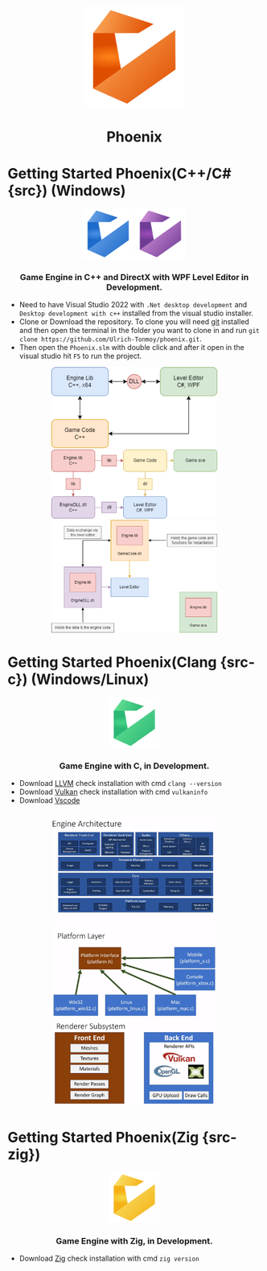 <div align="center">
    <img src="./docs/logo.png" alt="Phoenix Logo" title="Phoenix" width="200"/>
    <h1>Phoenix</h1>
</div>

# Getting Started Phoenix(C++/C# {src}) (Windows)

<div align="center">
    <img src="./docs/logo-c++.png" alt="Phoenix C++" title="Phoenix C++" width="100"/>
    <img src="./docs/logo-csharp.png" alt="Phoenix C#" title="Phoenix C#" width="100"/>
    <h3>Game Engine in C++ and DirectX with WPF Level Editor in Development.</h3>
</div>

- Need to have Visual Studio 2022 with `.Net desktop development` and `Desktop development with c++` installed from the visual studio installer.
- Clone or Download the repository. To clone you will need [git](https://git-scm.com/downloads) installed and then open the terminal in the folder you want to clone in and run `git clone https://github.com/Ulrich-Tonmoy/phoenix.git`.
- Then open the `Phoenix.slm` with double click and after it open in the visual studio hit `F5` to run the project.

<p align="center">
    <img src="./docs/src/engine-arc.png" alt="Engine Architecture" title="Engine Architecture" width="330px"/>
    <img src="./docs/src/proj-arc.png" alt="Project Architecture" title="Project Architecture" width="330px"/>
    <img src="./docs/src/data-exchange.png" alt="Data exchange between EngineDLL.dll and GameCode.dll" title="Data exchange between EngineDLL.dll and GameCode.dll" width="330px"/>
</p>

# Getting Started Phoenix(Clang {src-c}) (Windows/Linux)

<div align="center">
    <img src="./docs/logo-c.png" alt="Phoenix C" title="Phoenix C" width="100"/>
    <h3>Game Engine with C, in Development.</h3>
</div>

- Download [LLVM](https://github.com/llvm/llvm-project/releases) check installation with cmd `clang --version`
- Download [Vulkan](https://vulkan.lunarg.com/#new_tab) check installation with cmd `vulkaninfo`
- Download [Vscode](https://code.visualstudio.com/download)

<p align="center">
    <img src="./docs/src-c/arc.png" alt="Architecture" title="Architecture" width="330px"/>
    <img src="./docs/src-c/platform.png" alt="Platform" title="Platform" width="330px"/>
    <img src="./docs/src-c/renderer.png" alt="Renderer" title="Renderer" width="330px"/>
</p>

# Getting Started Phoenix(Zig {src-zig})

<div align="center">
    <img src="./docs/logo-zig.png" alt="Phoenix Zig" title="Phoenix Zig" width="100"/>
    <h3>Game Engine with Zig, in Development.</h3>
</div>

- Download [Zig](https://ziglang.org/download/) check installation with cmd `zig version`
